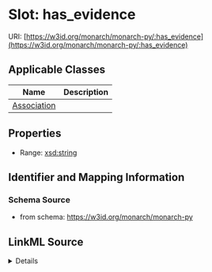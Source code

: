 # Slot: has_evidence

URI: [https://w3id.org/monarch/monarch-py/:has_evidence](https://w3id.org/monarch/monarch-py/:has_evidence)



<!-- no inheritance hierarchy -->




## Applicable Classes

| Name | Description |
| --- | --- |
[Association](Association.md) | 






## Properties

* Range: [xsd:string](xsd:string)







## Identifier and Mapping Information







### Schema Source


* from schema: https://w3id.org/monarch/monarch-py




## LinkML Source

<details>
```yaml
name: has_evidence
from_schema: https://w3id.org/monarch/monarch-py
rank: 1000
alias: has_evidence
domain_of:
- Association
range: string

```
</details>